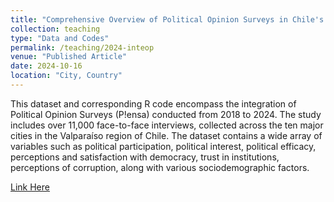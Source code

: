 ```yaml
---
title: "Comprehensive Overview of Political Opinion Surveys in Chile's Valparaíso Region (2018-2024)"
collection: teaching
type: "Data and Codes"
permalink: /teaching/2024-inteop
venue: "Published Article"
date: 2024-10-16
location: "City, Country"
---
```


This dataset and corresponding R code encompass the integration of Political Opinion Surveys (P!ensa) conducted from 2018 to 2024. The study includes over 11,000 face-to-face interviews, collected across the ten major cities in the Valparaíso region of Chile. The dataset contains a wide array of variables such as political participation, political interest, political efficacy, perceptions and satisfaction with democracy, trust in institutions, perceptions of corruption, along with various sociodemographic factors.

[Link Here](https://github.com/pedrofierroz87/EOP_Int)
